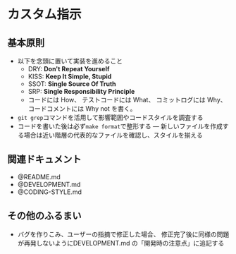 # カスタム指示

## 基本原則

- 以下を念頭に置いて実装を進めること
  - DRY: **Don't Repeat Yourself**
  - KISS: **Keep It Simple, Stupid**
  - SSOT: **Single Source Of Truth**
  - SRP: **Single Responsibility Principle**
  - コードには How、
    テストコードには What、
    コミットログには Why、
    コードコメントには Why not を書く。
- `git grep`コマンドを活用して影響範囲やコードスタイルを調査する
- コードを書いた後は必ず`make format`で整形する
  ― 新しいファイルを作成する場合は近い階層の代表的なファイルを確認し、スタイルを揃える

## 関連ドキュメント

- @README.md
- @DEVELOPMENT.md
- @CODING-STYLE.md

## その他のふるまい

- バグを作りこみ、ユーザーの指摘で修正した場合、
  修正完了後に同様の問題が再発しないようにDEVELOPMENT.md の「開発時の注意点」に追記する

